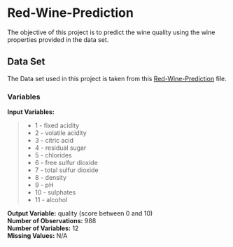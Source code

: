 # Red-Wine-Prediction

The objective of this project is to predict the wine quality using the wine properties provided in the data set.
## Data Set
The Data set used in this project is taken from this [Red-Wine-Prediction]() file. 


### Variables
__Input Variables:__

> * 1 - fixed acidity
> * 2 - volatile acidity
> * 3 - citric acid
> * 4 - residual sugar
> * 5 - chlorides
> * 6 - free sulfur dioxide
> * 7 - total sulfur dioxide
> * 8 - density
> * 9 - pH
> * 10 - sulphates
> * 11 - alcohol<br/>

__Output Variable:__ quality (score between 0 and 10)<br/>
__Number of Observations:__ 988<br/>
__Number of Variables:__ 12<br/>
__Missing Values:__ N/A<br/>
